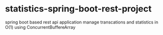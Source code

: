 # statistics-spring-boot-rest-project
spring boot based rest api application
manage transcations and statistics in O(1) using ConcurrentBuffereArray
